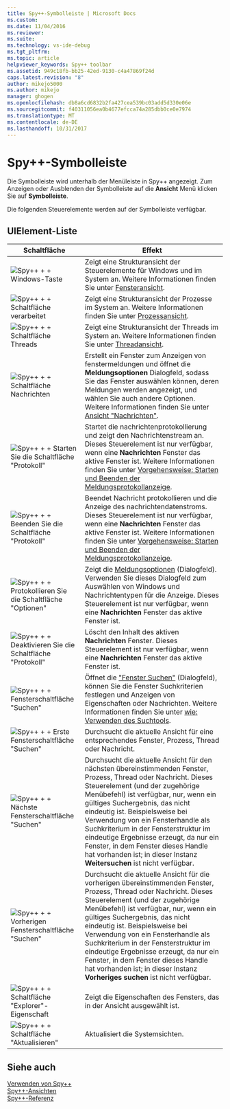 ```yaml
---
title: Spy++-Symbolleiste | Microsoft Docs
ms.custom: 
ms.date: 11/04/2016
ms.reviewer: 
ms.suite: 
ms.technology: vs-ide-debug
ms.tgt_pltfrm: 
ms.topic: article
helpviewer_keywords: Spy++ toolbar
ms.assetid: 949c18fb-bb25-42ed-9130-c4a47869f24d
caps.latest.revision: "8"
author: mikejo5000
ms.author: mikejo
manager: ghogen
ms.openlocfilehash: db8a6cd6832b2fa427cea539bc03add5d330e06e
ms.sourcegitcommit: f40311056ea0b4677efcca74a285dbb0ce0e7974
ms.translationtype: MT
ms.contentlocale: de-DE
ms.lasthandoff: 10/31/2017
---
```

# <a name="spy-toolbar"></a>Spy++-Symbolleiste
Die Symbolleiste wird unterhalb der Menüleiste in Spy++ angezeigt. Zum Anzeigen oder Ausblenden der Symbolleiste auf die **Ansicht** Menü klicken Sie auf **Symbolleiste**.  
  
 Die folgenden Steuerelemente werden auf der Symbolleiste verfügbar.  
  
## <a name="uielement-list"></a>UIElement-Liste  
  
|Schaltfläche|Effekt|  
|------------|------------|  
|![Spy++ &#43; &#43; Windows-Taste](../debugger/media/icon_spy--_windows.gif "Icon_Spy ++ _Windows")|Zeigt eine Strukturansicht der Steuerelemente für Windows und im System an. Weitere Informationen finden Sie unter [Fensteransicht](../debugger/windows-view.md).|  
|![Spy++ &#43; &#43; Schaltfläche verarbeitet](../debugger/media/icon_spy--_processes.gif "Icon_Spy ++ _Processes")|Zeigt eine Strukturansicht der Prozesse im System an. Weitere Informationen finden Sie unter [Prozessansicht](../debugger/processes-view.md).|  
|![Spy++ &#43; &#43; Schaltfläche Threads](../debugger/media/icon_spy--_threads.gif "Icon_Spy ++ _Threads")|Zeigt eine Strukturansicht der Threads im System an. Weitere Informationen finden Sie unter [Threadansicht](../debugger/threads-view.md).|  
|![Spy++ &#43; &#43; Schaltfläche Nachrichten](../debugger/media/icon_spy--_messages.gif "Icon_Spy ++ _Messages")|Erstellt ein Fenster zum Anzeigen von fenstermeldungen und öffnet die **Meldungsoptionen** Dialogfeld, sodass Sie das Fenster auswählen können, deren Meldungen werden angezeigt, und wählen Sie auch andere Optionen. Weitere Informationen finden Sie unter [Ansicht "Nachrichten"](../debugger/messages-view.md).|  
|![Spy++ &#43; &#43; Starten Sie die Schaltfläche "Protokoll"](../debugger/media/icon_spy--_startlog.gif "Icon_Spy ++ _StartLog")|Startet die nachrichtenprotokollierung und zeigt den Nachrichtenstream an. Dieses Steuerelement ist nur verfügbar, wenn eine **Nachrichten** Fenster das aktive Fenster ist. Weitere Informationen finden Sie unter [Vorgehensweise: Starten und Beenden der Meldungsprotokollanzeige](../debugger/how-to-start-and-stop-the-message-log-display.md).|  
|![Spy++ &#43; &#43; Beenden Sie die Schaltfläche "Protokoll"](../debugger/media/icon_spy--_stoplog.gif "Icon_Spy ++ _StopLog")|Beendet Nachricht protokollieren und die Anzeige des nachrichtendatenstroms. Dieses Steuerelement ist nur verfügbar, wenn eine **Nachrichten** Fenster das aktive Fenster ist. Weitere Informationen finden Sie unter [Vorgehensweise: Starten und Beenden der Meldungsprotokollanzeige](../debugger/how-to-start-and-stop-the-message-log-display.md).|  
|![Spy++ &#43; &#43; Protokollieren Sie die Schaltfläche "Optionen"](../debugger/media/icon_spy--_logoptions.gif "Icon_Spy ++ _LogOptions")|Zeigt die [Meldungsoptionen](../debugger/message-options-dialog-box.md) (Dialogfeld). Verwenden Sie dieses Dialogfeld zum Auswählen von Windows und Nachrichtentypen für die Anzeige. Dieses Steuerelement ist nur verfügbar, wenn eine **Nachrichten** Fenster das aktive Fenster ist.|  
|![Spy++ &#43; &#43; Deaktivieren Sie die Schaltfläche "Protokoll"](../debugger/media/spy--_clearlog.gif "Spy++ ++ _ClearLog")|Löscht den Inhalt des aktiven **Nachrichten** Fenster. Dieses Steuerelement ist nur verfügbar, wenn eine **Nachrichten** Fenster das aktive Fenster ist.|  
|![Spy++ &#43; &#43; Fensterschaltfläche "Suchen"](../debugger/media/icon_spy--_findwindow.gif "Icon_Spy ++ _FindWindow")|Öffnet die ["Fenster Suchen"](../debugger/find-window-dialog-box.md) (Dialogfeld), können Sie die Fenster Suchkriterien festlegen und Anzeigen von Eigenschaften oder Nachrichten. Weitere Informationen finden Sie unter [wie: Verwenden des Suchtools](../debugger/how-to-use-the-finder-tool.md).|  
|![Spy++ &#43; &#43; Erste Fensterschaltfläche "Suchen"](../debugger/media/icon_spy--_window.gif "Icon_Spy ++ _Window")|Durchsucht die aktuelle Ansicht für eine entsprechendes Fenster, Prozess, Thread oder Nachricht.|  
|![Spy++ &#43; &#43; Nächste Fensterschaltfläche "Suchen"](../debugger/media/icon_spy--_nextwindow.gif "Icon_Spy ++ _NextWindow")|Durchsucht die aktuelle Ansicht für den nächsten übereinstimmenden Fenster, Prozess, Thread oder Nachricht. Dieses Steuerelement (und der zugehörige Menübefehl) ist verfügbar, nur, wenn ein gültiges Suchergebnis, das nicht eindeutig ist. Beispielsweise bei Verwendung von ein Fensterhandle als Suchkriterium in der Fensterstruktur im eindeutige Ergebnisse erzeugt, da nur ein Fenster, in dem Fenster dieses Handle hat vorhanden ist; in dieser Instanz **Weitersuchen** ist nicht verfügbar.|  
|![Spy++ &#43; &#43; Vorherigen Fensterschaltfläche "Suchen"](../debugger/media/icon_spy--_prevwindow.gif "Icon_Spy ++ _PrevWindow")|Durchsucht die aktuelle Ansicht für die vorherigen übereinstimmenden Fenster, Prozess, Thread oder Nachricht. Dieses Steuerelement (und der zugehörige Menübefehl) ist verfügbar, nur, wenn ein gültiges Suchergebnis, das nicht eindeutig ist. Beispielsweise bei Verwendung von ein Fensterhandle als Suchkriterium in der Fensterstruktur im eindeutige Ergebnisse erzeugt, da nur ein Fenster, in dem Fenster dieses Handle hat vorhanden ist; in dieser Instanz **Vorheriges suchen** ist nicht verfügbar.|  
|![Spy++ &#43; &#43; Schaltfläche "Explorer"-Eigenschaft](../debugger/media/icon_spy--_propexp.gif "Icon_Spy ++ _PropExp")|Zeigt die Eigenschaften des Fensters, das in der Ansicht ausgewählt ist.|  
|![Spy++ &#43; &#43; Schaltfläche "Aktualisieren"](../debugger/media/icon_spy--_refresh.gif "Icon_Spy ++ _Refresh")|Aktualisiert die Systemsichten.|  
  
## <a name="see-also"></a>Siehe auch  
 [Verwenden von Spy++](../debugger/using-spy-increment.md)   
 [Spy++-Ansichten](../debugger/spy-increment-views.md)   
 [Spy++-Referenz](../debugger/spy-increment-reference.md)